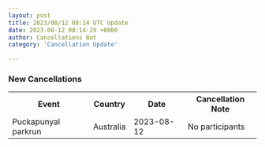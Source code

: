 ```yaml
---
layout: post
title: 2023/08/12 08:14 UTC Update
date: 2023-08-12 08:14:29 +0000
author: Cancellations Bot
category: 'Cancellation Update'

---
```


<h3>New Cancellations</h3>
<div class='hscrollable'>
<table style='width: 100%'>
    <tr>
        <th>Event</th>
        <th>Country</th>
        <th>Date</th>
        <th>Cancellation Note</th>
    </tr>
    <tr>
        <td>Puckapunyal parkrun</td>
        <td>Australia</td>
        <td>2023-08-12</td>
        <td>No participants</td>
    </tr>
</table>
</div>
